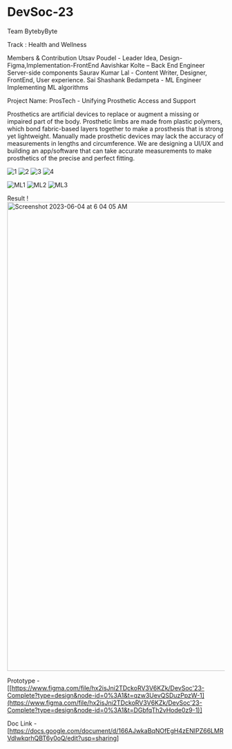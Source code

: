 
# DevSoc-23
Team  BytebyByte

Track : Health and Wellness 

Members & Contribution 
Utsav Poudel - Leader
Idea, Design-Figma,Implementation-FrontEnd 
Aavishkar Kolte – Back End Engineer
Server-side components
Saurav Kumar Lal - Content Writer, Designer, 
FrontEnd, User experience.
Sai Shashank Bedampeta - ML Engineer
Implementing  ML algorithms 


Project Name: 
ProsTech - Unifying Prosthetic Access and Support

Prosthetics are artificial devices to replace or augment a missing or impaired part of the body. Prosthetic limbs are made from plastic polymers, which bond fabric-based layers together to make a prosthesis that is strong yet lightweight. Manually made prosthetic devices may lack the accuracy of measurements in lengths and circumference. We are designing a UI/UX and building an app/software that can take accurate measurements to make prosthetics of the precise and perfect fitting.



![1](https://github.com/utsav-lbrok/DevSoc-23/assets/120162400/a23c5316-3562-440e-b0d4-dbf49a179e73)
![2](https://github.com/utsav-lbrok/DevSoc-23/assets/120162400/fc815c5b-8aa5-4f8a-817d-21197937ff31)
![3](https://github.com/utsav-lbrok/DevSoc-23/assets/120162400/2c93656c-0747-4518-902b-114b761b9d50)
![4](https://github.com/utsav-lbrok/DevSoc-23/assets/120162400/f3677851-8bb9-4afc-bad2-5f44f4eee30d)

![ML1](https://github.com/utsav-lbrok/DevSoc-23/assets/120162400/bde9af8b-cb74-4ee7-83ca-937f0ed15557)
![ML2](https://github.com/utsav-lbrok/DevSoc-23/assets/120162400/d525c626-4e2e-4b60-b1af-d39221a25edf)
![ML3](https://github.com/utsav-lbrok/DevSoc-23/assets/120162400/83a48783-213b-48f2-8935-dd7ea58562d7)

Result ! 
<img width="1086" alt="Screenshot 2023-06-04 at 6 04 05 AM" src="https://github.com/utsav-lbrok/DevSoc23/assets/120162400/0955d1f8-b1dc-42e2-a91d-0284a5e15aa1">

Prototype - [[https://www.figma.com/file/hx2isJni2TDckoRV3V6KZk/DevSoc'23-Complete?type=design&node-id=0%3A1&t=qzw3UevQSDuzPpzW-1](https://www.figma.com/file/hx2isJni2TDckoRV3V6KZk/DevSoc'23-Complete?type=design&node-id=0%3A1&t=DGbfqTh2vHode0z9-1)]

Doc Link - [https://docs.google.com/document/d/166AJwkaBqNOfEgH4zENIPZ66LMRVdIwkqrhQBT6y0oQ/edit?usp=sharing]

